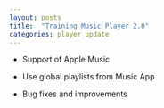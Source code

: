 ```yaml
---
layout: posts
title:  "Training Music Player 2.0"
categories: player update
---
```

- Support of Apple Music

- Use global playlists from Music App

- Bug fixes and improvements

